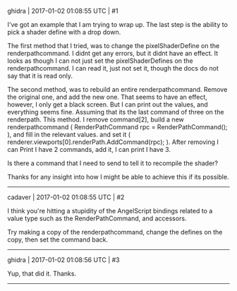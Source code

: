 ghidra | 2017-01-02 01:08:55 UTC | #1

I've got an example that I am trying to wrap up. The last step is the ability to pick a shader define with a drop down.

The first method that I tried, was to change the pixelShaderDefine on the renderpathcommand. I didnt get any errors, but it didnt have an effect.
It looks as though I can not just set the pixelShaderDefines on the renderpathcommand. I can read it, just not set it, though the docs do not say that it is read only.

The second method, was to rebuild an entire renderpathcommand. Remove the original one, and add the new one. That seems to have an effect, however, I only get a black screen. But I can print out the values, and everything seems fine. Assuming that its the last command of three on the renderpath.
This method. I remove command[2], build a new renderpathcommand ( RenderPathCommand rpc = RenderPathCommand(); ), and fill in the relevant values. and set it ( renderer.viewports[0].renderPath.AddCommand(rpc); ). After removing I can Print I have 2 commands, add it, I can print I have 3.

Is there a command that I need to send to tell it to recompile the shader?

Thanks for any insight into how I might be able to achieve this if its possible.

-------------------------

cadaver | 2017-01-02 01:08:55 UTC | #2

I think you're hitting a stupidity of the AngelScript bindings related to a value type such as the RenderPathCommand, and accessors.

Try making a copy of the renderpathcommand, change the defines on the copy, then set the command back.

-------------------------

ghidra | 2017-01-02 01:08:56 UTC | #3

Yup, that did it. Thanks.

-------------------------

